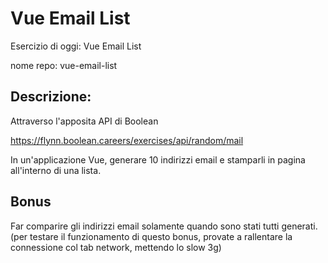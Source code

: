 # Vue Email List

Esercizio di oggi: Vue Email List

nome repo: vue-email-list

## Descrizione:
Attraverso l'apposita API di Boolean

https://flynn.boolean.careers/exercises/api/random/mail

In un'applicazione Vue, generare 10 indirizzi email e stamparli in pagina all'interno di una lista.

## Bonus
Far comparire gli indirizzi email solamente quando sono stati tutti generati. (per testare il funzionamento di questo bonus, provate a rallentare la connessione col tab network, mettendo lo slow 3g)
